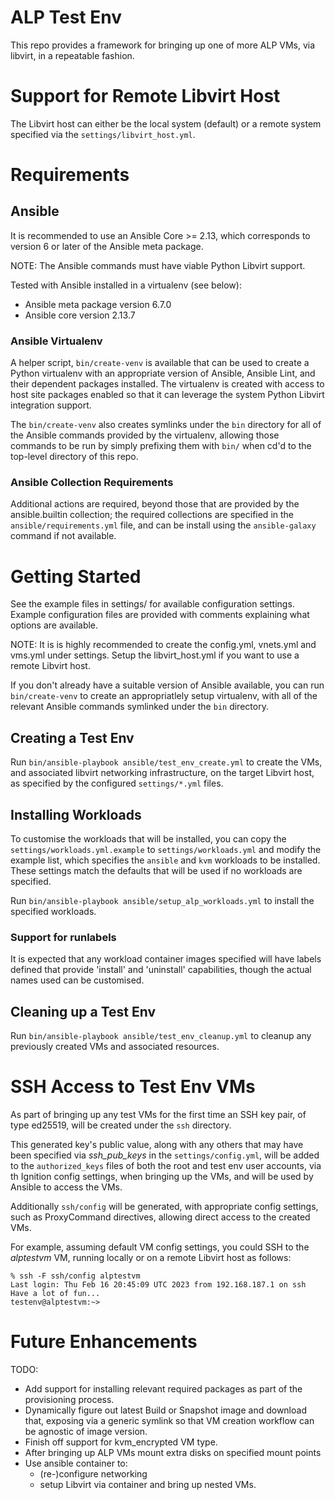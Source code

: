 # ALP Test Env

This repo provides a framework for bringing up one of more ALP VMs, via
libvirt, in a repeatable fashion.

# Support for Remote Libvirt Host

The Libvirt host can either be the local system (default) or a remote
system specified via the `settings/libvirt_host.yml`.


# Requirements

## Ansible
It is recommended to use an Ansible Core >= 2.13, which corresponds to
version 6 or later of the Ansible meta package.

NOTE: The Ansible commands must have viable Python Libvirt support.

Tested with Ansible installed in a virtualenv (see below):
  * Ansible meta package version 6.7.0
  * Ansible core version 2.13.7

### Ansible Virtualenv

A helper script, `bin/create-venv` is available that can be used to
create a Python virtualenv with an appropriate version of Ansible,
Ansible Lint, and their dependent packages installed. The virtualenv
is created with access to host site packages enabled so that it can
leverage the system Python Libvirt integration support.

The `bin/create-venv` also creates symlinks under the `bin` directory
for all of the Ansible commands provided by the virtualenv, allowing
those commands to be run by simply prefixing them with `bin/` when
cd'd to the top-level directory of this repo.

### Ansible Collection Requirements

Additional actions are required, beyond those that are provided by the
ansible.builtin collection; the required collections are specified in
the `ansible/requirements.yml` file, and can be install using the
`ansible-galaxy` command if not available.


# Getting Started
See the example files in settings/ for available configuration settings.
Example configuration files are provided with comments explaining what
options are available.

NOTE: It is is highly recommended to create the config.yml, vnets.yml
and vms.yml under settings. Setup the libvirt_host.yml if you want to
use a remote Libvirt host.

If you don't already have a suitable version of Ansible available, you
can run `bin/create-venv` to create an appropriatlely setup virtualenv,
with all of the relevant Ansible commands symlinked under the `bin`
directory.

## Creating a Test Env

Run `bin/ansible-playbook ansible/test_env_create.yml` to create the VMs,
and associated libvirt networking infrastructure, on the target Libvirt
host, as specified by the configured `settings/*.yml` files.

## Installing Workloads

To customise the workloads that will be installed, you can copy the
`settings/workloads.yml.example` to `settings/workloads.yml` and modify
the example list, which specifies the `ansible` and `kvm` workloads to
be installed. These settings match the defaults that will be used if
no workloads are specified.

Run `bin/ansible-playbook ansible/setup_alp_workloads.yml` to install
the specified workloads.

### Support for runlabels

It is expected that any workload container images specified will have
labels defined that provide 'install' and 'uninstall' capabilities,
though the actual names used can be customised.

## Cleaning up a Test Env

Run `bin/ansible-playbook ansible/test_env_cleanup.yml` to cleanup any
previously created VMs and associated resources.


# SSH Access to Test Env VMs

As part of bringing up any test VMs for the first time an SSH key pair,
of type ed25519, will be created under the `ssh` directory.

This generated key's public value, along with any others that may have
been specified via *ssh_pub_keys* in the `settings/config.yml`, will be
added to the `authorized_keys` files of both the root and test env user
accounts, via th Ignition config settings, when bringing up the VMs, and
will be used by Ansible to access the VMs.

Additionally `ssh/config` will be generated, with appropriate config
settings, such as ProxyCommand directives, allowing direct access to
the created VMs.

For example, assuming default VM config settings, you could SSH to the
*alptestvm* VM, running locally or on a remote Libvirt host as follows:

```
% ssh -F ssh/config alptestvm
Last login: Thu Feb 16 20:45:09 UTC 2023 from 192.168.187.1 on ssh
Have a lot of fun...
testenv@alptestvm:~>
```

# Future Enhancements

TODO:
  * Add support for installing relevant required packages as part of
    the provisioning process.
  * Dynamically figure out latest Build or Snapshot image and download
    that, exposing via a generic symlink so that VM creation workflow
    can be agnostic of image version.
  * Finish off support for kvm_encrypted VM type.
  * After bringing up ALP VMs mount extra disks on specified mount points
  * Use ansible container to:
    * (re-)configure networking
    * setup Libvirt via container and bring up nested VMs.
